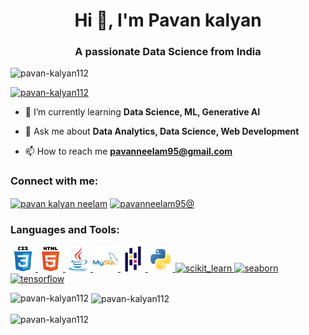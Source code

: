 <h1 align="center">Hi 👋, I'm Pavan kalyan</h1>
<h3 align="center">A passionate Data Science from India</h3>

<p align="left"> <img src="https://komarev.com/ghpvc/?username=pavan-kalyan112&label=Profile%20views&color=0e75b6&style=flat" alt="pavan-kalyan112" /> </p>

<p align="left"> <a href="https://github.com/ryo-ma/github-profile-trophy"><img src="https://github-profile-trophy.vercel.app/?username=pavan-kalyan112" alt="pavan-kalyan112" /></a> </p>


- 🌱 I’m currently learning **Data Science, ML, Generative AI**

- 💬 Ask me about **Data Analytics, Data Science, Web Development**

- 📫 How to reach me **pavanneelam95@gmail.com**

<h3 align="left">Connect with me:</h3>
<p align="left">
<a href="https://linkedin.com/in/pavan kalyan neelam" target="blank"><img align="center" src="https://raw.githubusercontent.com/rahuldkjain/github-profile-readme-generator/master/src/images/icons/Social/linked-in-alt.svg" alt="pavan kalyan neelam" height="30" width="40" /></a>
<a href="https://instagram.com/pavanneelam95@" target="blank"><img align="center" src="https://raw.githubusercontent.com/rahuldkjain/github-profile-readme-generator/master/src/images/icons/Social/instagram.svg" alt="pavanneelam95@" height="30" width="40" /></a>
</p>

<h3 align="left">Languages and Tools:</h3>
<p align="left"> <a href="https://www.w3schools.com/css/" target="_blank" rel="noreferrer"> <img src="https://raw.githubusercontent.com/devicons/devicon/master/icons/css3/css3-original-wordmark.svg" alt="css3" width="40" height="40"/> </a> <a href="https://www.w3.org/html/" target="_blank" rel="noreferrer"> <img src="https://raw.githubusercontent.com/devicons/devicon/master/icons/html5/html5-original-wordmark.svg" alt="html5" width="40" height="40"/> </a> <a href="https://www.java.com" target="_blank" rel="noreferrer"> <img src="https://raw.githubusercontent.com/devicons/devicon/master/icons/java/java-original.svg" alt="java" width="40" height="40"/> </a> <a href="https://www.mysql.com/" target="_blank" rel="noreferrer"> <img src="https://raw.githubusercontent.com/devicons/devicon/master/icons/mysql/mysql-original-wordmark.svg" alt="mysql" width="40" height="40"/> </a> <a href="https://pandas.pydata.org/" target="_blank" rel="noreferrer"> <img src="https://raw.githubusercontent.com/devicons/devicon/2ae2a900d2f041da66e950e4d48052658d850630/icons/pandas/pandas-original.svg" alt="pandas" width="40" height="40"/> </a> <a href="https://www.python.org" target="_blank" rel="noreferrer"> <img src="https://raw.githubusercontent.com/devicons/devicon/master/icons/python/python-original.svg" alt="python" width="40" height="40"/> </a> <a href="https://scikit-learn.org/" target="_blank" rel="noreferrer"> <img src="https://upload.wikimedia.org/wikipedia/commons/0/05/Scikit_learn_logo_small.svg" alt="scikit_learn" width="40" height="40"/> </a> <a href="https://seaborn.pydata.org/" target="_blank" rel="noreferrer"> <img src="https://seaborn.pydata.org/_images/logo-mark-lightbg.svg" alt="seaborn" width="40" height="40"/> </a> <a href="https://www.tensorflow.org" target="_blank" rel="noreferrer"> <img src="https://www.vectorlogo.zone/logos/tensorflow/tensorflow-icon.svg" alt="tensorflow" width="40" height="40"/> </a> </p>

<p><img align="left" src="https://github-readme-stats.vercel.app/api/top-langs?username=pavan-kalyan112&show_icons=true&locale=en&layout=compact" alt="pavan-kalyan112" /></p>

<p>&nbsp;<img align="center" src="https://github-readme-stats.vercel.app/api?username=pavan-kalyan112&show_icons=true&locale=en" alt="pavan-kalyan112" /></p>

<p><img align="center" src="https://github-readme-streak-stats.herokuapp.com/?user=pavan-kalyan112&" alt="pavan-kalyan112" /></p>
